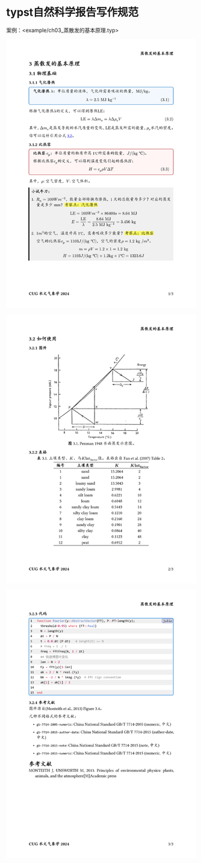 # typst自然科学报告写作规范

案例：<example/ch03_蒸散发的基本原理.typ>

![](./example/ch03_1.png)

![](./example/ch03_2.png)

![](./example/ch03_3.png)
